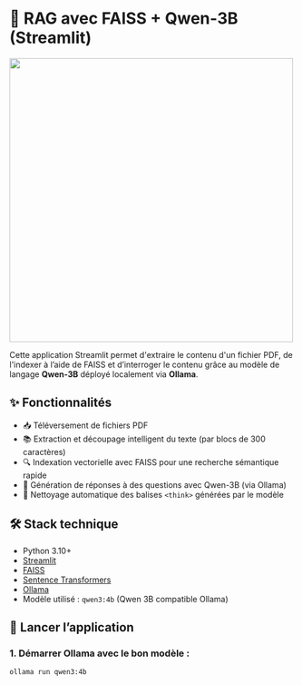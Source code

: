 # 📄 RAG avec FAISS + Qwen-3B (Streamlit)
<p align="left">
  <img src="https://github.com/user-attachments/assets/ba1f719c-8b27-4554-95cd-db5f3a620076" width="500"/>
</p>

Cette application Streamlit permet d'extraire le contenu d'un fichier PDF, de l'indexer à l’aide de FAISS et d’interroger le contenu grâce au modèle de langage **Qwen-3B** déployé localement via **Ollama**.

## ✨ Fonctionnalités

- 📥 Téléversement de fichiers PDF
- 📚 Extraction et découpage intelligent du texte (par blocs de 300 caractères)
- 🔍 Indexation vectorielle avec FAISS pour une recherche sémantique rapide
- 🧠 Génération de réponses à des questions avec Qwen-3B (via Ollama)
- 🧹 Nettoyage automatique des balises `<think>` générées par le modèle

## 🛠️ Stack technique

- Python 3.10+
- [Streamlit](https://streamlit.io/)
- [FAISS](https://github.com/facebookresearch/faiss)
- [Sentence Transformers](https://www.sbert.net/)
- [Ollama](https://ollama.com/)
- Modèle utilisé : `qwen3:4b` (Qwen 3B compatible Ollama)

## 🚀 Lancer l’application

### 1. Démarrer Ollama avec le bon modèle :

```bash
ollama run qwen3:4b
